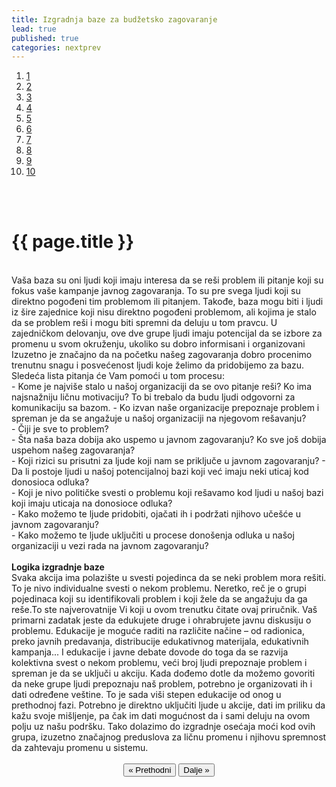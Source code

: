 ```yaml
---
title: Izgradnja baze za budžetsko zagovaranje
lead: true
published: true
categories: nextprev                        
---
```


<ol class="progtrckr" data-progtrckr-steps="11">
    <a href="{{site.baseurl}}/stranice/uvod/">
    <li class="progtrckr-done">1 </li> </a>
    <a href="{{site.baseurl}}/stranice/definisanje-budzetskog-zastupanja-i-uloga-civilnog-drustva/"><li class="progtrckr-done">2 </li> </a>
    <a href="{{site.baseurl}}/stranice/definicije-osnovnih-pojmova/">
    <li class="progtrckr-done">3 </li> </a>
    <a href="{{site.baseurl}}/stranice/institucionalni-okvir-i-nadleznosti-lokalne-samouprave/">
    <li class="progtrckr-done">4 </li> </a>
    <a href="{{site.baseurl}}/stranice/analiza-budzeta/">
    <li class="progtrckr-done">5 </li> </a>
    <a href="{{site.baseurl}}/stranice/kako-izabrati-problem/">
    <li class="progtrckr-done">6 </li> </a>
    <a href="{{site.baseurl}}/stranice/analiza-aktera/">
    <li class="progtrckr-done">7 </li> </a>
    <a href="{{site.baseurl}}/stranice/2-pretpostavke-i-6-hipoteza-budzetskog-zagovaranja/">
    <li class="progtrckr-done">8 </li> </a>
    <a href="{{site.baseurl}}/stranice/izgradnja-baze-za-budzetsko-zagovaranje/">
    <li class="progtrckr-done">9</li> </a>
    <a href="{{site.baseurl}}/stranice/kampanja/">
    <li class="progtrckr-todo">10</li> </a>
</ol>
<br/><br/>

<h1 class="post-title">{{ page.title }}</h1>

<br/>

<div class="justify">
Vaša baza su oni ljudi koji imaju interesa da se reši problem ili pitanje koji su fokus vaše kampanje javnog zagovaranja. To su pre svega ljudi koji su direktno pogođeni tim problemom ili pitanjem. Takođe, baza mogu biti i ljudi iz šire zajednice koji nisu direktno pogođeni problemom, ali kojima je stalo da se problem reši i mogu biti spremni da deluju u tom pravcu. U zajedničkom delovanju, ove dve grupe ljudi imaju potencijal da se izbore za promenu u svom okruženju, ukoliko su dobro informisani i organizovani
<br/>
Izuzetno je značajno da na početku našeg zagovaranja dobro procenimo trenutnu snagu i posvećenost ljudi koje želimo da pridobijemo za bazu. Sledeća lista pitanja će Vam pomoći u tom procesu:
<br/>
- Kome je najviše stalo u našoj organizaciji da se ovo pitanje reši? Ko ima najsnažniju ličnu motivaciju? To bi trebalo da budu ljudi odgovorni za komunikaciju sa bazom.
- Ko izvan naše organizacije prepoznaje problem i spreman je da se angažuje u našoj organizaciji na njegovom rešavanju?<br/>
- Čiji je sve to problem?<br/>
- Šta naša baza dobija ako uspemo u javnom zagovaranju? Ko sve još dobija uspehom našeg zagovaranja?<br/>
- Koji rizici su prisutni za ljude koji nam se priključe u javnom zagovaranju?
- Da li postoje ljudi u našoj potencijalnoj bazi koji već imaju neki uticaj kod donosioca odluka?<br/>
- Koji je nivo političke svesti o problemu koji rešavamo kod ljudi u našoj bazi koji imaju uticaja na donosioce odluka?<br/>
- Kako možemo te ljude pridobiti, ojačati ih i podržati njihovo učešće u javnom zagovaranju?<br/>
- Kako možemo te ljude uključiti u procese donošenja odluka u našoj organizaciji u vezi rada na javnom zagovaranju?<br/> <br/>
<b>Logika izgradnje baze</b>
<br/>
Svaka akcija  ima polazište u svesti pojedinca da se neki problem mora rešiti. To je nivo individualne svesti o nekom problemu. Neretko, reč je o grupi pojedinaca koji su identifikovali problem i koji žele da se angažuju da ga reše.To ste najverovatnije Vi koji u ovom trenutku čitate ovaj priručnik.
Vaš primarni zadatak jeste da edukujete druge i ohrabrujete javnu diskusiju o problemu. Edukacije je moguće raditi na različite načine – od radionica, preko javnih predavanja, distribucije edukativnog materijala, edukativnih kampanja... I edukacije i javne debate dovode do toga da se razvija kolektivna svest o nekom problemu, veći broj ljudi prepoznaje problem i spreman je da se uključi u akciju.
Kada dođemo dotle da možemo govoriti da neke grupe ljudi prepoznaju naš problem, potrebno je organizovati ih i dati određene veštine. To je sada viši stepen edukacije od onog u prethodnoj fazi. Potrebno je direktno uključiti ljude u akcije, dati im priliku da kažu svoje mišljenje, pa čak im dati mogućnost da i sami deluju na ovom polju uz našu podršku. Tako dolazimo do izgradnje osećaja moći kod ovih grupa, izuzetno značajnog preduslova za ličnu promenu i njihovu spremnost da zahtevaju promenu u sistemu. <br/> </div>


<br/>

<div align="center">
    <button id="prev"> « Prethodni</button>
    <button id="next">Dalje » </button> 
</div>